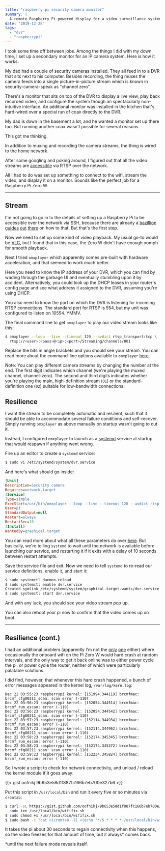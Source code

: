 ```yaml
---
title: "raspberry pi security camera monitor"
summary: |
  A remote Raspberry Pi-powered display for a video surveillance system.
date: "2019-12-28"
tags: 
  - "dvr"
  - "raspberrypi"
---
```


I took some time off between jobs. Among the things I did with my down time, I set up a secondary monitor for an IP camera system. Here is how it works.

My dad had a couple of security cameras installed. They all feed in to a DVR that sits next to his computer. Besides recording, the thing muxes the camera feeds into a single picture-in-picture stream which is known in security-camera-speak as "channel zero".

There's a monitor that sits on top of the DVR to display a live view, play back recorded video, and configure the system though an spectacularly non-intuitive interface. An additional monitor was installed in the kitchen that's hard-wired over a special run of coax directly to the DVR.

My dad is down in the basement a lot, and he wanted a monitor set up there too. But running another coax wasn't possible for several reasons.

This got me thinking.

In addition to muxing and recording the camera streams, the thing is wired to the home network.

After some googling and poking around, I figured out that all the video streams are [accessible](https://www.use-ip.co.uk/forum/threads/hikvision-rtsp-stream-urls.890/) via RTSP over the network.

All I had to do was set up something to connect to the wifi, stream the video, and display it on a monitor. Sounds like the perfect job for a Raspberry Pi Zero W.

* * *

## Stream

I'm not going to go in to the details of setting up a Raspberry Pi to be accessible over the network via SSH, because there are already a [bazillion](https://magpi.raspberrypi.org/articles/ssh-remote-control-raspberry-pi) [guides](https://itsfoss.com/ssh-into-raspberry/) [out](https://www.raspberrypi.org/documentation/remote-access/ssh/) [there](https://learn.adafruit.com/adafruits-raspberry-pi-lesson-6-using-ssh/enabling-ssh) on how to that. But that's the first step.

Now we need to set up some kind of video playback. My usual go-to would be [VLC](https://www.videolan.org/vlc/index.html), but I found that in this case, the Zero W didn't have enough oomph for smooth playback.

Next I tried `omxplayer` which apparently comes pre-built with hardware acceleration, and that seemed to work much better.

Here you need to know the IP address of your DVR, which you can find by wading through the garbage UI and eventually stumbling upon it by accident. Alternatively, you could look up the DHCP leases in your router's config page and see what address it assigned to the DVR, assuming you're using DHCP.

You also need to know the port on which the DVR is listening for incoming RTSP connections. The standard port for RTSP is 554, but my unit was configured to listen on 10554. YMMV.

The final command line to get `omxplayer` to play our video stream looks like this:

```sh
$ omxplayer --loop --live --timeout 120 --avdict rtsp_transport:tcp \
  rtsp://<user>:<pass>@<ip>:<port>/Streaming/channels/001
```

Replace the bits in angle brackets and you should see your stream. You can read more about the command-line options available to `omxplayer` [here](https://www.raspberrypi.org/documentation/raspbian/applications/omxplayer.md).

Note: You can play different camera streams by changing the number at the end. The first digit indicates which channel (we're playing the muxed channel, channel-zero). The second and third digits indicates whether you're playing the main, high-definition stream (`01`) or the standard-definition one (`02`) suitable for low-bandwidth connections.

## Resilience

I want the stream to be completely automatic and resilient, such that it should be able to accommodate several failure conditions and self-recover. Simply running `omxplayer` as above manually on startup wasn't going to cut it.

Instead, I configured `omxplayer` to launch as a [systemd](https://en.wikipedia.org/wiki/Systemd) service at startup that would respawn if anything went wrong.

Fire up an editor to create a `systemd` service:

```sh
$ sudo vi /etc/systemd/system/dvr.service
```

And here's what should go inside:

```ini
[Unit]
Description=Security camera
Requires=network.target
[Service]
Type=simple
ExecStart=/usr/bin/omxplayer --loop --live --timeout 120 --avdict rtsp_transport:tcp "rtsp://<user>:<pass>@<ip>:<port>/Streaming/channels/001"
User=pi
StandardOutput=null
Restart=always
RestartSec=10
[Install]
WantedBy=graphical.target
```

You can read more about what all these parameters do over [here](https://www.freedesktop.org/software/systemd/man/systemd.service.html). But basically, we're telling `systemd` to wait until the network is available before launching our service, and restarting it if it exits with a delay of 10 seconds between restart attempts.

Save the service file and exit. Now we need to tell `systemd` to re-read our service definitions, enable it, and start it:

```sh
$ sudo systemctl daemon-reload
$ sudo systemctl enable dvr.service
Created symlink /etc/systemd/system/graphical.target.wants/dvr.service → /etc/systemd/system/dvr.service.
$ sudo systemctl start dvr.service
```

And with any luck, you should see your video stream pop up.

You can also reboot your pi now to confirm that the video comes up on boot.

* * *

## Resilience (cont.)

I had an additional problem (apparently I'm not the [only](https://github.com/raspberrypi/linux/issues/1342) [one](https://www.raspberrypi.org/forums/viewtopic.php?t=233847) either) where occasionally the onboard wifi on the Pi Zero W would hard crash at random intervals, and the only way to get it back online was to either power cycle the pi, or power cycle the router, neither of which were particularly palatable solutions.

I did find, however, that whenever this hard crash happened, a bunch of error messages appeared in the kernel log, `/var/log/kern.log`:

```log
Dec 22 03:55:23 raspberrypi kernel: [151994.344119] brcmfmac: brcmf_cfg80211_scan: scan error (-110)
Dec 22 03:56:23 raspberrypi kernel: [152054.344514] brcmfmac: brcmf_run_escan: error (-110)
Dec 22 03:56:23 raspberrypi kernel: [152054.344542] brcmfmac: brcmf_cfg80211_scan: scan error (-110)
Dec 22 03:57:23 raspberrypi kernel: [152114.344934] brcmfmac: brcmf_run_escan: error (-110)
Dec 22 03:57:23 raspberrypi kernel: [152114.344962] brcmfmac: brcmf_cfg80211_scan: scan error (-110)
Dec 22 03:58:23 raspberrypi kernel: [152174.345345] brcmfmac: brcmf_run_escan: error (-110)
Dec 22 03:58:23 raspberrypi kernel: [152174.345372] brcmfmac: brcmf_cfg80211_scan: scan error (-110)
Dec 22 03:59:23 raspberrypi kernel: [152234.345824] brcmfmac: brcmf_run_escan: error (-110)
```

So I wrote a script to check for network connectivity, and unload / reload the kernel module if it goes away:

{{< gist oofnikj 9b653e58d1f887fc166b7eb700e327b6 >}}

Put this script in `/usr/local/bin` and run it every five or so minutes via `crontab`:

```sh
$ curl -sL https://gist.github.com/oofnikj/9b653e58d1f887fc166b7eb700e327b6/raw/f26e87d9299e74eb5844a6e5d0fb335638376fba/wififix.sh | \
  sudo tee /usr/local/bin/wififix.sh
$ sudo chmod +x /usr/local/bin/wififix.sh
$ sudo bash -c "cat <(crontab -l) <(echo '*/5 * * * * /usr/local/bin/wififix.sh') | crontab -"
```

It takes the pi about 30 seconds to regain connectivity when this happens, so the video freezes for that amount of time, but it always* comes back.

*until the next failure mode reveals itself.
